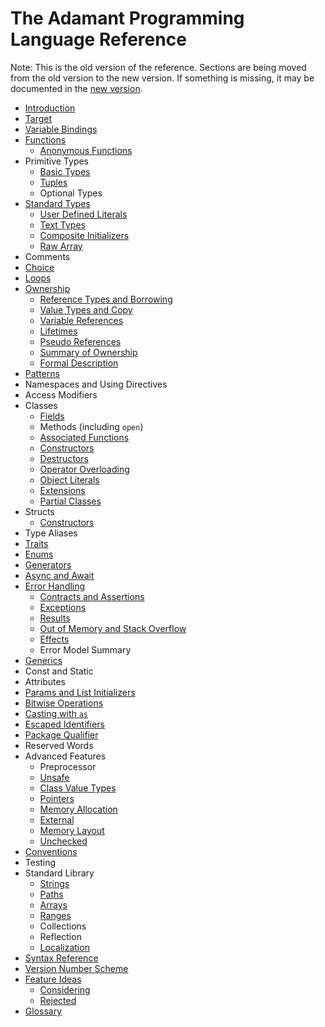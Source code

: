 # The Adamant Programming Language Reference

Note: This is the old version of the reference. Sections are being moved from the old version to the new version. If something is missing, it may be documented in the [new version](../src/book.md).

* [Introduction](introduction.md)
* [Target](target.md)
* [Variable Bindings](variable-bindings.md)
* [Functions](functions.md)
  * [Anonymous Functions](anonymous-functions.md)
* Primitive Types
  * [Basic Types](basic-types.md)
  * [Tuples](tuples.md)
  * Optional Types
* [Standard Types](standard-types.md)
  * [User Defined Literals](user-defined-literals.md)
  * [Text Types](text-types.md)
  * [Composite Initializers](composite-initializers.md)
  * [Raw Array](raw-array.md)
* Comments
* [Choice](choice.md)
* [Loops](loops.md)
* [Ownership](ownership.md)
  * [Reference Types and Borrowing](reference-types.md)
  * [Value Types and Copy](value-types.md)
  * [Variable References](variable-references.md)
  * [Lifetimes](lifetimes.md)
  * [Pseudo References](pseudo-references.md)
  * [Summary of Ownership](ownership-summary.md)
  * [Formal Description](borrow-checker.md)
* [Patterns](patterns.md)
* Namespaces and Using Directives
* Access Modifiers
* Classes
  * [Fields](fields.md)
  * Methods (including `open`)
  * [Associated Functions](associated-functions.md)
  * [Constructors](constructors.md)
  * [Destructors](destructors.md)
  * [Operator Overloading](operator-overloading.md)
  * [Object Literals](object-literals.md)
  * [Extensions](extensions.md)
  * [Partial Classes](partial-classes.md)
* Structs
  * [Constructors](struct-constructors.md)
* Type Aliases
* [Traits](traits.md)
* [Enums](enums.md)
* [Generators](generators.md)
* [Async and Await](async.md)
* [Error Handling](error-handling.md)
  * [Contracts and Assertions](contracts-assertions.md)
  * [Exceptions](exceptions.md)
  * [Results](result.md)
  * [Out of Memory and Stack Overflow](out-of-memory.md)
  * [Effects](effects.md)
  * Error Model Summary
* [Generics](generics.md)
* Const and Static
* Attributes
* [Params and List Initializers](params-and-list-initializers.md)
* [Bitwise Operations](bitwise-operations.md)
* [Casting with `as`](casting.md)
* [Escaped Identifiers](escaped-identifiers.md)
* [Package Qualifier](package-qualifier.md)
* Reserved Words
* Advanced Features
  * Preprocessor
  * [Unsafe](unsafe.md)
  * [Class Value Types](class-value-types.md)
  * [Pointers](pointers.md)
  * [Memory Allocation](memory-allocation.md)
  * [External](external.md)
  * [Memory Layout](memory-layout.md)
  * [Unchecked](unchecked.md)
* [Conventions](conventions.md)
* Testing
* Standard Library
  * [Strings](strings.md)
  * [Paths](paths.md)
  * [Arrays](arrays.md)
  * [Ranges](ranges.md)
  * Collections
  * Reflection
  * [Localization](localization.md)
* [Syntax Reference](syntax.md)
* [Version Number Scheme](version-numbers.md)
* [Feature Ideas](ideas.md)
  * [Considering](ideas-considering.md)
  * [Rejected](ideas-rejected.md)
* [Glossary](glossary.md)

